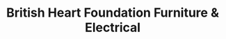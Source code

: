 ---
title: "British Heart Foundation Furniture & Electrical"
url: /blackpool/british-heart-foundation-furniture-and-electrical/
shop: charity
---